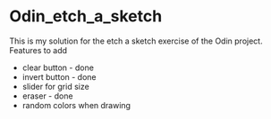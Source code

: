 # Odin_etch_a_sketch
This is my solution for the etch a sketch exercise of the Odin project.
Features to add
* clear button - done
* invert button - done
* slider for grid size
* eraser - done
* random colors when drawing